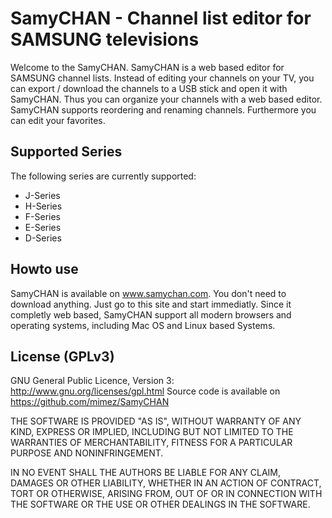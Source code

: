 SamyCHAN - Channel list editor for SAMSUNG televisions
======================================================

Welcome to the SamyCHAN. SamyCHAN is a web based editor for SAMSUNG channel lists. Instead of editing your channels on
your TV, you can export / download the channels to a USB stick and open it with SamyCHAN. Thus you can organize your
channels with a web based editor. SamyCHAN supports reordering and renaming channels. Furthermore you can edit your
favorites.

Supported Series
----------------

The following series are currently supported:

 * J-Series
 * H-Series
 * F-Series
 * E-Series
 * D-Series

Howto use
---------

SamyCHAN is available on www.samychan.com. You don't need to download anything. Just go to this site and start
immediatly. Since it completly web based, SamyCHAN support all modern browsers and operating systems, including
Mac OS and Linux based Systems.

License (GPLv3)
---------------

GNU General Public Licence, Version 3: http://www.gnu.org/licenses/gpl.html
Source code is available on https://github.com/mimez/SamyCHAN

THE SOFTWARE IS PROVIDED "AS IS", WITHOUT WARRANTY OF ANY KIND, EXPRESS OR IMPLIED, INCLUDING BUT NOT LIMITED TO THE
WARRANTIES OF MERCHANTABILITY, FITNESS FOR A PARTICULAR PURPOSE AND NONINFRINGEMENT.

IN NO EVENT SHALL THE AUTHORS BE LIABLE FOR ANY CLAIM, DAMAGES OR OTHER LIABILITY, WHETHER IN AN ACTION OF CONTRACT,
TORT OR OTHERWISE, ARISING FROM, OUT OF OR IN CONNECTION WITH THE SOFTWARE OR THE USE OR OTHER DEALINGS IN THE SOFTWARE.
